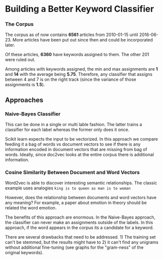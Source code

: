 
# Building a Better Keyword Classifier 
### The Corpus 
The corpus as of now contains **6561** articles from 2010-01-15 until 2016-06-23.  More articles have been put out since then and could be incorporated later.  

Of these articles, **6360** have keywords assigned to them.  The other 201 were ruled out. 

Among articles with keywords assigned, the min and max assignments are **1** and **14** with the average being **5.75**. Therefore, any classifier that assigns between 4 and 7 is on the right track (since the variance of those assignments is **1.5**).

## Approaches
### Naive-Bayes Classifier
This can be done in a single or multi lable fashion. The latter trains a classifier for each label whereas the former only does it once.  

Scikit learn expects the input to be vectorized. In this approach we compare feeding it a bag of words vs document vectors to see if there is any information encoded in document vectors that are missing from bag of words.  Ideally, since doc2vec looks at the entire corpus there is additional information.

### Cosine Similarity Between Document and Word Vectors 

Word2vec is able to discover interesting semantic relationships. The classic example uses analogies
`king is to queen as man is to woman`

However, does the relationship between documents and word vectors have any meaning? For example, a paper about emotion in theory should be related the word emotion. 

The benefits of this approach are enormous. In the Naive-Bayes approach, the classifier can never make an assignments outside of the labels. In this approach, if the word appears in the corpus its a candidate for a keyword.  

There are several drawbacks that need to be addressed. 1) The training set can't be stemmed, but the results might have to 2) it can't find any unigrams without additional fine-tuning (see graphs for the "gram-ness" of the original keywords).
